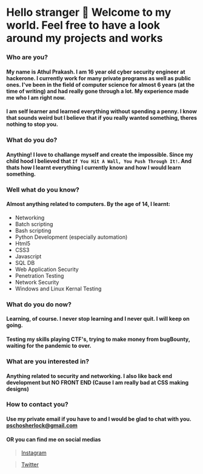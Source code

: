 # Hello stranger 👋 Welcome to my world. Feel free to have a look around my projects and works
### Who are you?
#### My name is Athul Prakash. I am 16 year old cyber security engineer at hackerone. I currently work for many private programs as well as public ones. I've been in the field of computer science for almost 6 years (at the time of writing) and had really gone through a lot. My experience made me who I am right now.

#### I am self learner and learned everything without spending a penny. I know that sounds weird but I believe that if you really wanted something, theres nothing to stop you.
### What do you do?
#### Anything! I love to challange myself and create the impossible. Since my child hood I believed that `If You Hit A Wall, You Push Through It!`. And thats how I learnt everything I currently know and how I would learn something.

### Well what do you know?
#### Almost anything related to computers. By the age of 14, I learnt:
* Networking
* Batch scripting
* Bash scripting
* Python Development (especially automation)
* Html5
* CSS3
* Javascript
* SQL DB
* Web Application Security
* Penetration Testing
* Network Security
* Windows and Linux Kernal Testing


### What do you do now?
#### Learning, of course. I never stop learning and I never quit. I will keep on going. 
#### Testing my skills playing CTF's, trying to make money from bugBounty, waiting for the pandemic to over.

### What are you interested in?
#### Anything related to security and networking. I also like back end development but NO FRONT END (Cause I am really bad at CSS making designs)

### How to contact you?
#### Use my private email if you have to and I would be glad to chat with you. [pschosherlock@gmail.com](mailto:pschosherlock@gmail.com)
#### OR you can find me on social medias
> [Instagram](https://www.instagram.com/psychoSherlock)

> [Twitter](https://www.twitter.com/psycho_sherlock)

